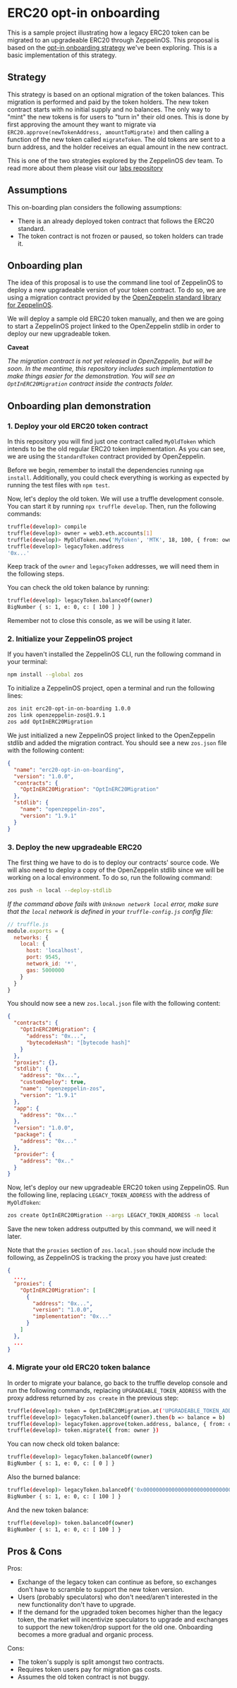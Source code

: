 # ERC20 opt-in onboarding

This is a sample project illustrating how a legacy ERC20 token can be migrated to an 
upgradeable ERC20 through ZeppelinOS. This proposal is based on the [opt-in onboarding strategy](https://github.com/zeppelinos/labs/tree/master/migrating_legacy_token_opt_in)
we've been exploring. This is a basic implementation of this strategy.
 
## Strategy

This strategy is based on an optional migration of the token balances. This migration is performed and paid by the 
token holders. The new token contract starts with no initial supply and no balances. The only way to "mint" the new 
tokens is for users to "turn in" their old ones. This is done by first approving the amount they want to migrate via 
`ERC20.approve(newTokenAddress, amountToMigrate)` and then calling a function of the new token called `migrateToken`. 
The old tokens are sent to a burn address, and the holder receives an equal amount in the new contract.

This is one of the two strategies explored by the ZeppelinOS dev team. To read more about them please visit our [labs 
repository](https://github.com/zeppelinos/labs)

## Assumptions

This on-boarding plan considers the following assumptions:
- There is an already deployed token contract that follows the ERC20 standard.
- The token contract is not frozen or paused, so token holders can trade it.

## Onboarding plan

The idea of this proposal is to use the command line tool of ZeppelinOS to deploy a new upgradeable version of your 
token contract. To do so, we are using a migration contract provided by the [OpenZeppelin standard library for ZeppelinOS](https://github.com/OpenZeppelin/openzeppelin-solidity/tree/zos-release).

We will deploy a sample old ERC20 token manually, and then we are going to start a ZeppelinOS project linked to the 
OpenZeppelin stdlib in order to deploy our new upgradeable token.   

**Caveat**

*The migration contract is not yet released in OpenZeppelin, but will be soon. In the meantime, this repository includes 
such implementation to make things easier for the demonstration. You will see an `OptInERC20Migration` contract inside 
the contracts folder.*

## Onboarding plan demonstration

### 1. Deploy your old ERC20 token contract

In this repository you will find just one contract called `MyOldToken` which intends to be the old regular ERC20 
token implementation. As you can see, we are using the `StandardToken` contract provided by OpenZeppelin. 

Before we begin, remember to install the dependencies running `npm install`. Additionally, you could check everything is 
working as expected by running the test files with `npm test`. 

Now, let's deploy the old token. We will use a truffle 
development console. You can start it by running `npx truffle develop`. Then, run the following commands:

```sh
truffle(develop)> compile
truffle(develop)> owner = web3.eth.accounts[1]
truffle(develop)> MyOldToken.new('MyToken', 'MTK', 18, 100, { from: owner }).then(i => legacyToken = i)
truffle(develop)> legacyToken.address
'0x...'
```

Keep track of the `owner` and `legacyToken` addresses, we will need them in the following steps.

You can check the old token balance by running:
```sh
truffle(develop)> legacyToken.balanceOf(owner)
BigNumber { s: 1, e: 0, c: [ 100 ] }
```

Remember not to close this console, as we will be using it later.

### 2. Initialize your ZeppelinOS project

If you haven't installed the ZeppelinOS CLI, run the following command in your terminal:
```sh
npm install --global zos
```

To initialize a ZeppelinOS project, open a terminal and run the following lines:

```sh
zos init erc20-opt-in-on-boarding 1.0.0
zos link openzeppelin-zos@1.9.1
zos add OptInERC20Migration
```

We just initialized a new ZeppelinOS project linked to the OpenZeppelin stdlib and added the migration contract.
You should see a new `zos.json` file with the following content:

```json
{
  "name": "erc20-opt-in-on-boarding",
  "version": "1.0.0",
  "contracts": {
    "OptInERC20Migration": "OptInERC20Migration"
  },
  "stdlib": {
    "name": "openzeppelin-zos",
    "version": "1.9.1"
  }
}
``` 

### 3. Deploy the new upgradeable ERC20

The first thing we have to do is to deploy our contracts' source code. We will also need to deploy a copy of the OpenZeppelin 
stdlib since we will be working on a local environment. To do so, run the following command:
```sh
zos push -n local --deploy-stdlib
```

_If the command above fails with `Unknown network local` error, make sure that the `local` network is defined in your `truffle-config.js` config file:_

```js
// truffle.js
module.exports = {
  networks: {
    local: {
      host: 'localhost',
      port: 9545,
      network_id: '*',
      gas: 5000000
    }
  }
}
```

You should now see a new `zos.local.json` file with the following content:
```json
{
  "contracts": {
    "OptInERC20Migration": {
      "address": "0x...",
      "bytecodeHash": "[bytecode hash]"
    }
  },
  "proxies": {},
  "stdlib": {
    "address": "0x...",
    "customDeploy": true,
    "name": "openzeppelin-zos",
    "version": "1.9.1"
  },
  "app": {
    "address": "0x..."
  },
  "version": "1.0.0",
  "package": {
    "address": "0x..."
  },
  "provider": {
    "address": "0x.."
  }
}
```

Now, let's deploy our new upgradeable ERC20 token using ZeppelinOS. Run the following line, replacing `LEGACY_TOKEN_ADDRESS` with the address of `MyOldToken`: 
```sh
zos create OptInERC20Migration --args LEGACY_TOKEN_ADDRESS -n local
```

Save the new token address outputted by this command, we will need it later.

Note that the `proxies` section of `zos.local.json` should now include the following, as ZeppelinOS is tracking the proxy you have just created:
```json
{
  ...,
  "proxies": {
    "OptInERC20Migration": [
      {
        "address": "0x...",
        "version": "1.0.0",
        "implementation": "0x..."
      }
    ]
  },
  ...
}
```

### 4. Migrate your old ERC20 token balance 

In order to migrate your balance, go back to the truffle develop console and run the following commands, replacing `UPGRADEABLE_TOKEN_ADDRESS` with the proxy address returned by `zos create` in the previous step:

```sh
truffle(develop)> token = OptInERC20Migration.at('UPGRADEABLE_TOKEN_ADDRESS')
truffle(develop)> legacyToken.balanceOf(owner).then(b => balance = b)
truffle(develop)> legacyToken.approve(token.address, balance, { from: owner })
truffle(develop)> token.migrate({ from: owner })
```

You can now check old token balance:
```sh
truffle(develop)> legacyToken.balanceOf(owner)
BigNumber { s: 1, e: 0, c: [ 0 ] }
```

Also the burned balance:

```sh
truffle(develop)> legacyToken.balanceOf('0x000000000000000000000000000000000000dead')
BigNumber { s: 1, e: 0, c: [ 100 ] }
```

And the new token balance:

```sh
truffle(develop)> token.balanceOf(owner)
BigNumber { s: 1, e: 0, c: [ 100 ] }
```


## Pros & Cons

Pros:
- Exchange of the legacy token can continue as before, so exchanges don't have to scramble to support the new token version.
- Users (probably speculators) who don't need/aren't interested in the new functionality don't have to upgrade.
- If the demand for the upgraded token becomes higher than the legacy token, the market will incentivize speculators to upgrade and exchanges to support the new token/drop support for the old one. Onboarding becomes a more gradual and organic process.

Cons:
- The token's supply is split amongst two contracts.
- Requires token users pay for migration gas costs.
- Assumes the old token contract is not buggy.
